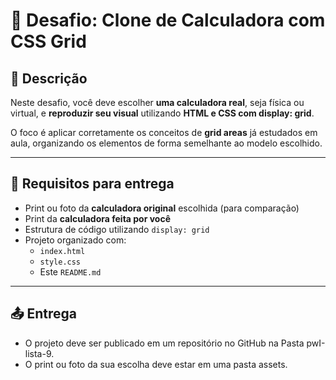 # 🧩 Desafio: Clone de Calculadora com CSS Grid

## 🎯 Descrição

Neste desafio, você deve escolher **uma calculadora real**, seja física ou virtual, e **reproduzir seu visual** utilizando **HTML e CSS com display: grid**.

O foco é aplicar corretamente os conceitos de **grid areas** já estudados em aula, organizando os elementos de forma semelhante ao modelo escolhido.


---

## 📸 Requisitos para entrega

- Print ou foto da **calculadora original** escolhida (para comparação)
- Print da **calculadora feita por você**
- Estrutura de código utilizando `display: grid`
- Projeto organizado com:
  - `index.html`
  - `style.css`
  - Este `README.md`

---

## 📤 Entrega

- O projeto deve ser publicado em um repositório no GitHub na Pasta pwI-lista-9.
- O print ou foto da sua escolha deve estar em uma pasta assets.

